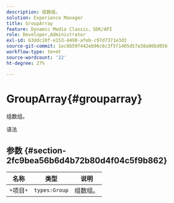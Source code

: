 ```yaml
---
description: 组数组。
solution: Experience Manager
title: GroupArray
feature: Dynamic Media Classic，SDK/API
role: Developer,Administrator
exl-id: b3ddc10f-e153-4498-afeb-c97d7371e3d3
source-git-commit: 1ec8b59f442eb96c6c3f5f1405d57a38a86bd056
workflow-type: tm+mt
source-wordcount: '22'
ht-degree: 27%

---
```


# GroupArray{#grouparray}

组数组。

语法

## 参数 {#section-2fc9bea56b6d4b72b80d4f04c5f9b862}

| 名称 | 类型 | 说明 |
|---|---|---|
| `*`项目`*` | `types:Group` | 组数组。 |
